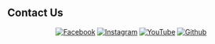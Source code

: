 ## Contact Us
<p align="center">
<a href="https://www.facebook.com/syedshawaizali1100/"><img title="Facebook" src="https://img.shields.io/badge/Facebook-blue?style=for-the-badge&logo=facebook"></a>
<a href="https://www.instagram.com/its_shaz1100/"><img title="Instagram" src="https://img.shields.io/badge/INSTAGRAM-purple?style=for-the-badge&logo=instagram"></a>
<a href="https://www.youtube.com/@syedzada1100"><img title="YouTube" src="https://img.shields.io/badge/YOUTUBE-red?style=for-the-badge&logo=YouTube"></a>
<a href="https://github.com/syedzada1100"><img title="Github" src="https://img.shields.io/badge/Github-SYED--ZADA-green?style=for-the-badge&logo=github"></a>
 


